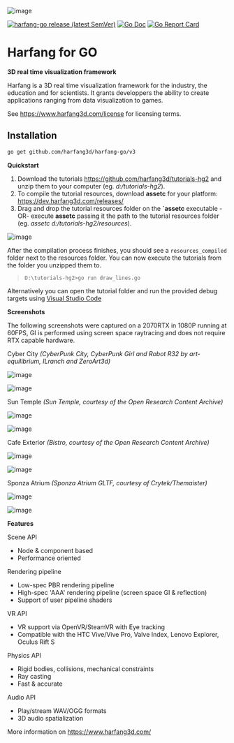 
![image](https://raw.githubusercontent.com/harfang3d/image-storage/main/brand/logo_harfang3d_horizontal-512px.png)

[![harfang-go release (latest SemVer)](https://img.shields.io/github/v/release/harfang3d/harfang-go)](https://github.com/harfang3d/harfang-go/releases)
[![Go Doc](https://img.shields.io/badge/go.dev-reference-007d9c?logo=go&logoColor=white&style=flat-square)](https://pkg.go.dev/github.com/harfang3d/harfang-go)
[![Go Report Card](https://goreportcard.com/badge/github.com/harfang3d/harfang-go)](https://goreportcard.com/report/github.com/harfang3d/harfang-go)
# Harfang for GO

**3D real time visualization framework**

Harfang is a 3D real time visualization framework for the industry, the
education and for scientists. It grants developpers the ability to
create applications ranging from data visualization to games.

See <https://www.harfang3d.com/license> for licensing terms.


## Installation ##

```bash
go get github.com/harfang3d/harfang-go/v3
```

 **Quickstart**

1.  Download the tutorials <https://github.com/harfang3d/tutorials-hg2>
    and unzip them to your computer (eg. *d:/tutorials-hg2*).
2.  To compile the tutorial resources, download **assetc** for your
    platform: <https://dev.harfang3d.com/releases/>
3.  Drag and drop the tutorial resources folder on the **\`assetc**
    executable -OR- execute **assetc** passing it the path to the
    tutorial resources folder (eg. *assetc d:/tutorials-hg2/resources*).

![image](https://raw.githubusercontent.com/harfang3d/image-storage/main/tutorials/assetc.gif)

After the compilation process finishes, you should see a
`resources_compiled` folder next to the resources folder. You can now
execute the tutorials from the folder you unzipped them to.

> `D:\tutorials-hg2>go run draw_lines.go`

Alternatively you can open the tutorial folder and run the provided
debug targets using [Visual Studio Code](https://code.visualstudio.com/)

 
 **Screenshots**

The following screenshots were captured on a 2070RTX in 1080P running at
60FPS, GI is performed using screen space raytracing and does not
require RTX capable hardware.
 
 Cyber City *(CyberPunk City, CyberPunk Girl and Robot R32 by
  art-equilibrium, ILranch and ZeroArt3d)*

![image](https://raw.githubusercontent.com/harfang3d/image-storage/main/portfolio/3.1.1/cyber_city_aaa.png)

![image](https://raw.githubusercontent.com/harfang3d/image-storage/main/portfolio/3.1.1/cyber_city_aaa_2.png)

 Sun Temple *(Sun Temple, courtesy of the Open Research Content
  Archive)*

![image](https://raw.githubusercontent.com/harfang3d/image-storage/main/portfolio/2.0.111/sun_temple_aaa.png)

![image](https://raw.githubusercontent.com/harfang3d/image-storage/main/portfolio/2.0.111/sun_temple_aaa_2.png)

 Cafe Exterior *(Bistro, courtesy of the Open Research Content
  Archive)*

![image](https://raw.githubusercontent.com/harfang3d/image-storage/main/portfolio/2.0.111/cafe_exterior_aaa.png)

![image](https://raw.githubusercontent.com/harfang3d/image-storage/main/portfolio/2.0.111/cafe_exterior_aaa_2.png)

 Sponza Atrium *(Sponza Atrium GLTF, courtesy of Crytek/Themaister)*

![image](https://raw.githubusercontent.com/harfang3d/image-storage/main/portfolio/3.1.1/sponza_atrium_aaa.png)

![image](https://raw.githubusercontent.com/harfang3d/image-storage/main/portfolio/3.1.1/sponza_atrium_aaa_2.png)

 **Features**

 Scene API

-   Node & component based
-   Performance oriented

 Rendering pipeline

-   Low-spec PBR rendering pipeline
-   High-spec \'AAA\' rendering pipeline (screen space GI & reflection)
-   Support of user pipeline shaders

 VR API

-   VR support via OpenVR/SteamVR with Eye tracking
-   Compatible with the HTC Vive/Vive Pro, Valve Index, Lenovo Explorer,
    Oculus Rift S

 Physics API

-   Rigid bodies, collisions, mechanical constraints
-   Ray casting
-   Fast & accurate

 Audio API

-   Play/stream WAV/OGG formats
-   3D audio spatialization

More information on <https://www.harfang3d.com/>
